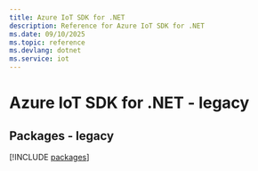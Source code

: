 ```yaml
---
title: Azure IoT SDK for .NET
description: Reference for Azure IoT SDK for .NET
ms.date: 09/10/2025
ms.topic: reference
ms.devlang: dotnet
ms.service: iot
---
```

# Azure IoT SDK for .NET - legacy
## Packages - legacy
[!INCLUDE [packages](iot-index.md)]